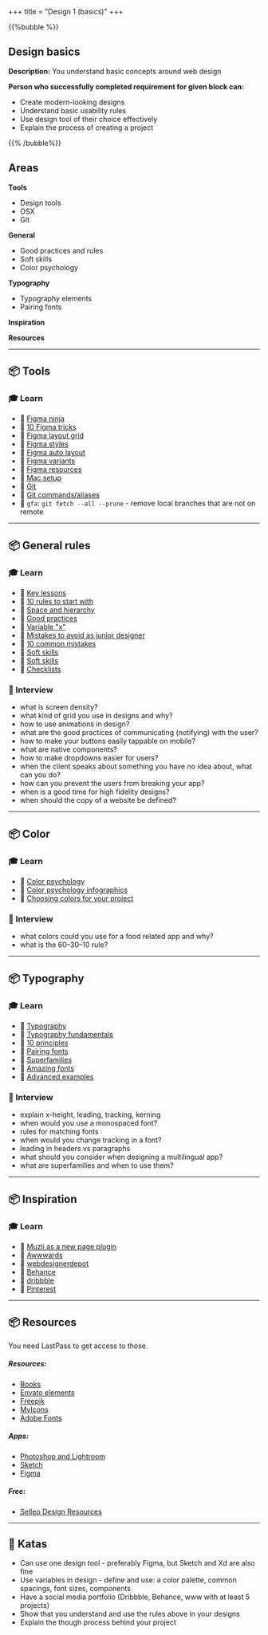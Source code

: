 +++
title = "Design 1 (basics)"
+++

{{%bubble %}}

## Design basics

**Description:** You understand basic concepts around web design

**Person who successfully completed requirement for given block can:**
- Create modern-looking designs
- Understand basic usability rules
- Use design tool of their choice effectively
- Explain the process of creating a project

{{% /bubble%}}

## Areas

**Tools**
- Design tools
- OSX
- Git

**General**
- Good practices and rules
- Soft skills
- Color psychology

**Typography**
- Typography elements
- Pairing fonts

**Inspiration**

**Resources**

---

## 📦 Tools

### 🎓 Learn
- 📗 [Figma ninja](https://www.figma.com/community/file/769694576496801916)
- 📗 [10 Figma tricks](https://uxdesign.cc/10-figma-tricks-i-wish-i-knew-earlier-698e66a893f8)
- 📗 [Figma layout grid](https://www.youtube.com/watch?v=zd8wrAdURN0)
- 📗 [Figma styles](https://www.youtube.com/watch?v=gtQ_A3imzsg)
- 📗 [Figma auto layout](https://www.youtube.com/watch?v=Do6HJBj984I)
- 📗 [Figma variants](https://www.youtube.com/watch?v=6XcDHOlBARc)
- 📗 [Figma resources](https://www.figmaresources.com/)
- 📗 [Mac setup](https://docs.google.com/document/d/1qanfu5n7HUv7D0iLVdlm6VkTz0ku7a8dYONE4HxiE38/edit?usp=sharing)
- 📗 [Git](/common/git/)
- 📗 [Git commands/aliases](https://drive.google.com/file/d/1JtJA-EGDZVupjbSFhWh2WZDmYa-_wJ3e/view?usp=sharing)
- 📗 `gfa`: `git fetch --all --prune` - remove local branches that are not on remote

---

## 📦 General rules

### 🎓 Learn
- 📗 [Key lessons](https://uxdesign.cc/47-key-lessons-for-ui-ux-designers-3cb296c1945b)
- 📗 [10 rules to start with](https://uxdesign.cc/10-rules-of-thumb-in-ui-design-aa5f91885444)
- 📗 [Space and hierarchy](https://blog.prototypr.io/space-hierarchy-dbfbaa03d97a)
- 📗 [Good practices](https://uxdesign.cc/10-ways-to-spice-up-a-ui-design-f6025b2f4a8c)
- 📗 [Variable "x"](https://uxdesign.cc/users-will-break-your-design-and-its-not-their-fault-57f2085c1c9e)
- 📗 [Mistakes to avoid as junior designer](https://uxplanet.org/7-mistakes-i-used-to-make-as-a-junior-designer-what-not-to-do-cee33958a57e)
- 📗 [10 common mistakes](https://uxdesign.cc/10-common-mistakes-ui-designers-make-7c95bb5436b5)
- 📗 [Soft skills](https://dribbble.com/stories/2019/09/13/5-soft-skills-every-ui-ux-designer-should-master)
- 📗 [Soft skills](https://uxdesign.cc/10-soft-skills-for-ui-ux-designers-11b948739a34)
- 📗 [Checklists](https://www.checklist.design/)

### 🎤 Interview
- what is screen density?
- what kind of grid you use in designs and why?
- how to use animations in design?
- what are the good practices of communicating (notifying) with the user?
- how to make your buttons easily tappable on mobile?
- what are native components?
- how to make dropdowns easier for users?
- when the client speaks about something you have no idea about, what can you do?
- how can you prevent the users from breaking your app?
- when is a good time for high fidelity designs?
- when should the copy of a website be defined?

---

## 📦 Color

### 🎓 Learn
- 📗 [Color psychology](https://medium.com/@onepixelout/the-psychology-of-colour-286862ac80e6)
- 📗 [Color psychology infographics](https://www.dailyinfographic.com/wp-content/uploads/2012/09/psychology-of-color.png)
- 📗 [Choosing colors for your project](https://gapsystudio.medium.com/how-to-choose-the-correct-ui-design-colors-for-your-product-to-reinforce-your-business-5a435d3aa115)

### 🎤 Interview
- what colors could you use for a food related app and why?
- what is the 60–30–10 rule?

---

## 📦 Typography

### 🎓 Learn
- 📗 [Typography](https://uxdesign.cc/improve-your-designs-with-these-typography-tips-eeacc8fb81ff)
- 📗 [Typography fundamentals](https://uxdesign.cc/fundamentals-of-typography-in-user-interface-design-ui-67cdd13bfa24)
- 📗 [10 principles](https://uxdesign.cc/10-principles-for-typography-usage-in-ui-design-a8f038f43ffd)
- 📗 [Pairing fonts](https://fontpair.co/)
- 📗 [Superfamilies](https://fonts.google.com/featured/Superfamilies)
- 📗 [Amazing fonts](https://uxdesign.cc/the-curated-list-of-25-amazing-fonts-for-2021-fa768327cc94)
- 📗 [Advanced examples](https://typographyprinciples.obys.agency/)

### 🎤 Interview
- explain x-height, leading, tracking, kerning
- when would you use a monospaced font? 
- rules for matching fonts
- when would you change tracking in a font?
- leading in headers vs paragraphs
- what should you consider when designing a multilingual app?
- what are superfamilies and when to use them?

---

## 📦 Inspiration

### 🎓 Learn
- 📗 [Muzli as a new page plugin](https://muz.li/)
- 📗 [Awwwards](https://www.awwwards.com/)
- 📗 [webdesignerdepot](https://www.webdesignerdepot.com/category/community-inspiration)  
- 📗 [Behance](https://behance.net/)
- 📗 [dribbble](http://dribbble.com/)
- 📗 [Pinterest](https://www.pinterest.com/)

---

## 📦 Resources

You need LastPass to get access to those.

##### Resources:
- [Books](https://drive.google.com/drive/folders/1Vu0jeFVUGPmtYXLEk76ILJTwbWq8NiZm?usp=sharing)
- [Envato elements](https://elements.envato.com/)
- [Freepik](https://freepik.com/)
- [MyIcons](https://gumroad.com/library?creator_external_ids=9015975858229)
- [Adobe Fonts](https://fonts.adobe.com/)

##### Apps:
- [Photoshop and Lightroom](https://www.adobe.com/pl/creativecloud.html)
- [Sketch](https://www.sketch.com/)
- [Figma](https://www.figma.com/downloads/)

##### Free:
- [Selleo Design Resources](https://www.notion.so/Selleo-Design-Resources-3cdb8bfa13984f508f2cc5164094e68a)

---

## 📝 Katas
- Can use one design tool - preferably Figma, but Sketch and Xd are also fine
- Use variables in design - define and use: a color palette, common spacings, font sizes, components
- Have a social media portfolio (Dribbble, Behance, www with at least 5 projects)
- Show that you understand and use the rules above in your designs
- Explain the though process behind your project
